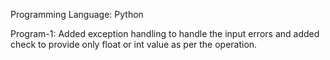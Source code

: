 Programming Language: Python

Program-1:
Added exception handling to handle the input errors and added check to provide only float or int value as per the operation.
